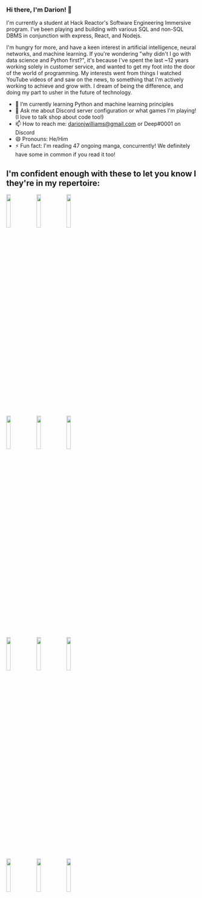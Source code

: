 ### Hi there, I'm Darion! 👋

I'm currently a student at Hack Reactor's Software Engineering Immersive program. I've been playing and building with various SQL and non-SQL DBMS in conjunction with express, React, and Nodejs. 

I'm hungry for more, and have a keen interest in artificial intelligence, neural networks, and machine learning. If you're wondering "why didn't I go with data science and Python first?", it's because I've spent the last ~12 years working solely in customer service, and wanted to get my foot into the door of the world of programming. My interests went from things I watched YouTube videos of and saw on the news, to something that I'm actively working to achieve and grow with. I dream of being the difference, and doing my part to usher in the future of technology.

- 🌱 I’m currently learning Python and machine learning principles
- 💬 Ask me about Discord server configuration or what games I'm playing! (I love to talk shop about code too!)
- 📫 How to reach me: darionjwilliams@gmail.com or Deep#0001 on Discord
- 😄 Pronouns: He/Him
- ⚡ Fun fact: I'm reading 47 ongoing manga, concurrently! We definitely have some in common if you read it too!

## I'm confident enough with these to let you know I they're in my repertoire:
<p>
  <code><img width="15%" src="https://www.vectorlogo.zone/logos/javascript/javascript-ar21.svg"></code>
  <code><img width="15%" src="https://www.vectorlogo.zone/logos/nodejs/nodejs-ar21.svg"></code>
  <code><img width="15%" src="https://www.vectorlogo.zone/logos/expressjs/expressjs-ar21.svg"></code>
  <br />
  <code><img width="15%" src="https://www.vectorlogo.zone/logos/reactjs/reactjs-ar21.svg"></code>
  <code><img width="15%" src="https://www.vectorlogo.zone/logos/babeljs/babeljs-ar21.svg"></code>
  <code><img width="15%" src="https://www.vectorlogo.zone/logos/js_webpack/js_webpack-ar21.svg"></code>
  <br />
  <code><img width="15%" src="https://www.vectorlogo.zone/logos/jestjsio/jestjsio-ar21.svg"></code>
  <code><img width="15%" src="https://www.vectorlogo.zone/logos/git-scm/git-scm-ar21.svg"></code>
  <code><img width="15%" src="https://www.vectorlogo.zone/logos/npmjs/npmjs-ar21.svg"></code>
  <br />
  <code><img width="15%" src="https://www.vectorlogo.zone/logos/mongodb/mongodb-ar21.svg"></code>
  <code><img width="15%" src="https://www.vectorlogo.zone/logos/mysql/mysql-ar21.svg"></code>
  <code><img width="15%" src="https://www.vectorlogo.zone/logos/python/python-ar21.svg"></code>
  <br />
</p>
